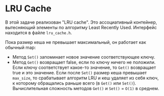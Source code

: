 # LRU Cache

В этой задаче реализован "LRU cache". Это ассоциативный контейнер, вытесняющий элементы по алгоритму Least Recently Used.
Интерфейс находится в файле `lru_cache.h`.

Пока размер кеша не превышает максимальный, он работает как обычный map:

* Метод `Set()` запоминает новое значение соответствующее ключу.
* Метод `Get()` возвращает false, если по ключу ничего не положили. Если ключу соответствует какое-то значение, то `Get()` возвращает true и это значение.
  Если после `Set()` размер кеша превышает `max_size`, то срабатывает алгоритм LRU и кеш удаляет из себя ключ, к которому обращались раньше всего (в `Get()` или `Set()`).
  Вычислительная сложность методов `Get()` и `Set()` = `O(1)` в среднем.
